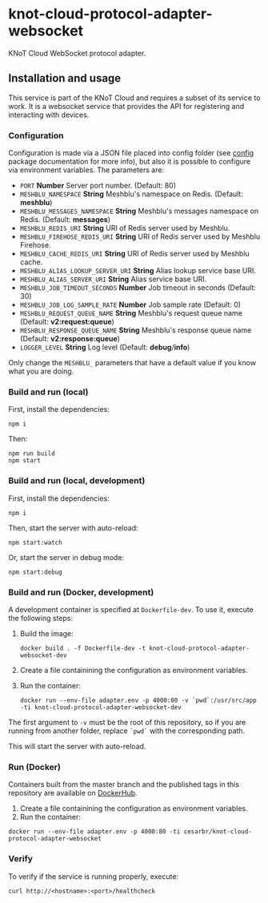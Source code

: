 # knot-cloud-protocol-adapter-websocket

KNoT Cloud WebSocket protocol adapter.

## Installation and usage

This service is part of the KNoT Cloud and requires a subset of its service to work. It is a websocket service that provides the API for registering and interacting with devices.

### Configuration

Configuration is made via a JSON file placed into config folder (see [config](https://www.npmjs.com/package/config) package documentation for more info), but also it is possible to configure via environment variables. The parameters are:

* `PORT` **Number** Server port number. (Default: 80)
* `MESHBLU_NAMESPACE` **String** Meshblu's namespace on Redis. (Default: **meshblu**)
* `MESHBLU_MESSAGES_NAMESPACE` **String** Meshblu's messages namespace on Redis. (Default: **messages**)
* `MESHBLU_REDIS_URI` **String** URI of Redis server used by Meshblu.
* `MESHBLU_FIREHOSE_REDIS_URI` **String** URI of Redis server used by Meshblu Firehose.
* `MESHBLU_CACHE_REDIS_URI` **String** URI of Redis server used by Meshblu cache.
* `MESHBLU_ALIAS_LOOKUP_SERVER_URI` **String** Alias lookup service base URI.
* `MESHBLU_ALIAS_SERVER_URI` **String** Alias service base URI.
* `MESHBLU_JOB_TIMEOUT_SECONDS` **Number** Job timeout in seconds (Default: 30)
* `MESHBLU_JOB_LOG_SAMPLE_RATE` **Number** Job sample rate (Default: 0)
* `MESHBLU_REQUEST_QUEUE_NAME` **String** Meshblu's request queue name (Default: **v2:request:queue**)
* `MESHBLU_RESPONSE_QUEUE_NAME` **String** Meshblu's response queue name (Default: **v2:response:queue**)
* `LOGGER_LEVEL` **String** Log level (Default: **debug**/**info**)

Only change the `MESHBLU_` parameters that have a default value if you know what you are doing.

### Build and run (local)

First, install the dependencies:

```
npm i
```

Then:

```
npm run build
npm start
```

### Build and run (local, development)

First, install the dependencies:

```
npm i
```

Then, start the server with auto-reload:

```
npm start:watch
```

Or, start the server in debug mode:

```
npm start:debug
```

### Build and run (Docker, development)

A development container is specified at `Dockerfile-dev`. To use it, execute the following steps:

1. Build the image:

    ```
    docker build . -f Dockerfile-dev -t knot-cloud-protocol-adapter-websocket-dev
    ```

1. Create a file containining the configuration as environment variables.
1. Run the container:

    ```
    docker run --env-file adapter.env -p 4000:80 -v `pwd`:/usr/src/app -ti knot-cloud-protocol-adapter-websocket-dev
    ```

The first argument to `-v` must be the root of this repository, so if you are running from another folder, replace `` `pwd` `` with the corresponding path.

This will start the server with auto-reload.

### Run (Docker)

Containers built from the master branch and the published tags in this repository are available on [DockerHub](https://hub.docker.com/r/cesarbr/knot-cloud-protocol-adapter-websocket/).

1. Create a file containining the configuration as environment variables.
1. Run the container:

```
docker run --env-file adapter.env -p 4000:80 -ti cesarbr/knot-cloud-protocol-adapter-websocket
```

### Verify

To verify if the service is running properly, execute:

```
curl http://<hostname>:<port>/healthcheck
```
